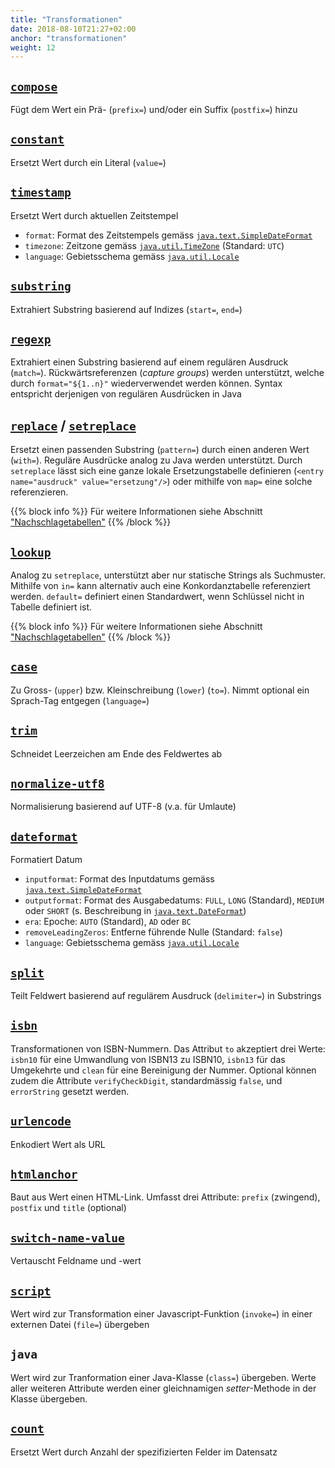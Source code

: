 ```yaml
---
title: "Transformationen"
date: 2018-08-10T21:27+02:00
anchor: "transformationen"
weight: 12
---
```


## [`compose`](https://github.com/metafacture/metafacture-core/tree/master/metamorph/src/main/java/org/metafacture/metamorph/functions/Compose.java)
Fügt dem Wert ein Prä- (`prefix=`) und/oder ein Suffix (`postfix=`) hinzu

## [`constant`](https://github.com/metafacture/metafacture-core/tree/master/metamorph/src/main/java/org/metafacture/metamorph/functions/Constant.java)
Ersetzt Wert durch ein Literal (`value=`)

## [`timestamp`](https://github.com/metafacture/metafacture-core/tree/master/metamorph/src/main/java/org/metafacture/metamorph/functions/Timestamp.java)
Ersetzt Wert durch aktuellen Zeitstempel

- `format`: Format des Zeitstempels gemäss
  [`java.text.SimpleDateFormat`](https://docs.oracle.com/javase/8/docs/api/java/text/SimpleDateFormat.html)
- `timezone`: Zeitzone gemäss
  [`java.util.TimeZone`](https://docs.oracle.com/javase/8/docs/api/java/util/TimeZone.html)
(Standard: `UTC`)
- `language`: Gebietsschema gemäss
  [`java.util.Locale`](https://docs.oracle.com/javase/8/docs/api/java/util/Locale.html)

## [`substring`](https://github.com/metafacture/metafacture-core/tree/master/metamorph/src/main/java/org/metafacture/metamorph/functions/Substring.java)
Extrahiert Substring basierend auf Indizes (`start=`, `end=`)

## [`regexp`](https://github.com/metafacture/metafacture-core/tree/master/metamorph/src/main/java/org/metafacture/metamorph/functions/Regexp.java)
Extrahiert einen Substring basierend auf einem regulären Ausdruck (`match=`).
Rückwärtsreferenzen (_capture groups_) werden unterstützt, welche durch
`format="${1..n}"` wiederverwendet werden können. Syntax entspricht derjenigen
von regulären Ausdrücken in Java

## [`replace`](https://github.com/metafacture/metafacture-core/tree/master/metamorph/src/main/java/org/metafacture/metamorph/functions/Replace.java) / [`setreplace`](https://github.com/metafacture/metafacture-core/tree/master/metamorph/src/main/java/org/metafacture/metamorph/functions/SetReplace.java)
Ersetzt einen passenden Substring (`pattern=`) durch einen anderen Wert
(`with=`). Reguläre Ausdrücke analog zu Java werden unterstützt. Durch
`setreplace` lässt sich eine ganze lokale Ersetzungstabelle definieren
(`<entry name="ausdruck" value="ersetzung"/>`) oder mithilfe von `map=` eine
solche referenzieren.

{{% block info %}}
Für weitere Informationen siehe Abschnitt
["Nachschlagetabellen"](#nachschlagetabellen)
{{% /block %}}

## [`lookup`](https://github.com/metafacture/metafacture-core/tree/master/metamorph/src/main/java/org/metafacture/metamorph/functions/Lookup.java)
Analog zu `setreplace`, unterstützt aber nur statische Strings als
Suchmuster. Mithilfe von `in=` kann alternativ auch eine Konkordanztabelle
referenziert werden. `default=` definiert einen Standardwert, wenn Schlüssel
nicht in Tabelle definiert ist.

{{% block info %}}
Für weitere Informationen siehe Abschnitt
["Nachschlagetabellen"](#nachschlagetabellen)
{{% /block %}}

## [`case`](https://github.com/metafacture/metafacture-core/tree/master/metamorph/src/main/java/org/metafacture/metamorph/functions/Case.java)
Zu Gross- (`upper`) bzw. Kleinschreibung (`lower`) (`to=`). Nimmt optional ein
Sprach-Tag entgegen (`language=`)

## [`trim`](https://github.com/metafacture/metafacture-core/tree/master/metamorph/src/main/java/org/metafacture/metamorph/functions/Trim.java)
Schneidet Leerzeichen am Ende des Feldwertes ab

## [`normalize-utf8`](https://github.com/metafacture/metafacture-core/tree/master/metamorph/src/main/java/org/metafacture/metamorph/functions/NormalizeUTF8.java)
Normalisierung basierend auf UTF-8 (v.a. für Umlaute)

## [`dateformat`](https://github.com/metafacture/metafacture-core/tree/master/metamorph/src/main/java/org/metafacture/metamorph/functions/DateFormat.java)
Formatiert Datum

- `inputformat`: Format des Inputdatums gemäss
  [`java.text.SimpleDateFormat`](https://docs.oracle.com/javase/8/docs/api/java/text/SimpleDateFormat.html)
- `outputformat`: Format des Ausgabedatums: `FULL`, `LONG` (Standard), `MEDIUM` oder
  `SHORT` (s. Beschreibung in
[`java.text.DateFormat`](https://docs.oracle.com/javase/8/docs/api/java/text/DateFormat.html))
- `era`: Epoche: `AUTO` (Standard), `AD` oder `BC` 
- `removeLeadingZeros`: Entferne führende Nulle (Standard: `false`)
- `language`: Gebietsschema gemäss
  [`java.util.Locale`](https://docs.oracle.com/javase/8/docs/api/java/util/Locale.html)

## [`split`](https://github.com/metafacture/metafacture-core/tree/master/metamorph/src/main/java/org/metafacture/metamorph/functions/Split.java)
Teilt Feldwert basierend auf regulärem Ausdruck (`delimiter=`) in Substrings

## [`isbn`](https://github.com/metafacture/metafacture-core/tree/master/metamorph/src/main/java/org/metafacture/metamorph/functions/ISBN.java)
Transformationen von ISBN-Nummern. Das Attribut `to` akzeptiert drei Werte:
`isbn10` für eine Umwandlung von ISBN13 zu ISBN10, `isbn13` für das Umgekehrte
und `clean` für eine Bereinigung der Nummer. Optional können zudem die
Attribute `verifyCheckDigit`, standardmässig `false`, und `errorString`
gesetzt werden.

## [`urlencode`](https://github.com/metafacture/metafacture-core/tree/master/metamorph/src/main/java/org/metafacture/metamorph/functions/URLEncode.java)
Enkodiert Wert als URL

## [`htmlanchor`](https://github.com/metafacture/metafacture-core/tree/master/metamorph/src/main/java/org/metafacture/metamorph/functions/HtmlAnchor.java)
Baut aus Wert einen HTML-Link. Umfasst drei Attribute: `prefix` (zwingend),
`postfix` und `title` (optional)

## [`switch-name-value`](https://github.com/metafacture/metafacture-core/tree/master/metamorph/src/main/java/org/metafacture/metamorph/functions/SwitchNameValue.java)
Vertauscht Feldname und -wert

## [`script`](https://github.com/metafacture/metafacture-core/tree/master/metamorph/src/main/java/org/metafacture/metamorph/functions/Script.java)
Wert wird zur Transformation einer Javascript-Funktion (`invoke=`) in einer
externen Datei (`file=`) übergeben

## `java`
Wert wird zur Tranformation einer Java-Klasse (`class=`) übergeben. Werte
aller weiteren Attribute werden einer gleichnamigen _setter_-Methode in der
Klasse übergeben.

## [`count`](https://github.com/metafacture/metafacture-core/tree/master/metamorph/src/main/java/org/metafacture/metamorph/functions/Count.java)
Ersetzt Wert durch Anzahl der spezifizierten Felder im Datensatz

